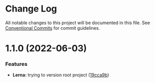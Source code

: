 # Change Log

All notable changes to this project will be documented in this file.
See [Conventional Commits](https://conventionalcommits.org) for commit guidelines.

# 1.1.0 (2022-06-03)


### Features

* **Lerna:** trying to version root project ([19cca9b](https://github.com/artem-korolev/prismajs-mongodb-graphql-aws-lambda-starter-kit/commit/19cca9b448d2baffc3babd1126743466e8e3454b))
